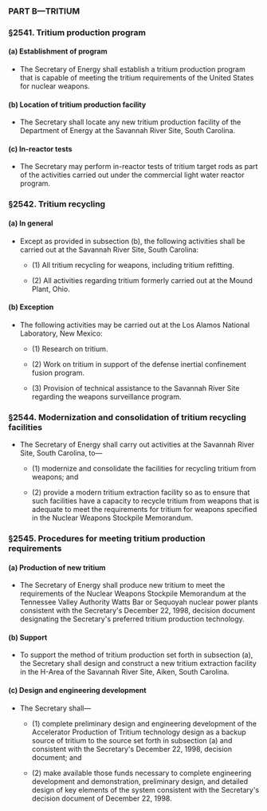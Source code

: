 ### PART B—TRITIUM

### §2541. Tritium production program
#### (a) Establishment of program
* The Secretary of Energy shall establish a tritium production program that is capable of meeting the tritium requirements of the United States for nuclear weapons.

#### (b) Location of tritium production facility
* The Secretary shall locate any new tritium production facility of the Department of Energy at the Savannah River Site, South Carolina.

#### (c) In-reactor tests
* The Secretary may perform in-reactor tests of tritium target rods as part of the activities carried out under the commercial light water reactor program.

### §2542. Tritium recycling
#### (a) In general
* Except as provided in subsection (b), the following activities shall be carried out at the Savannah River Site, South Carolina:

  * (1) All tritium recycling for weapons, including tritium refitting.

  * (2) All activities regarding tritium formerly carried out at the Mound Plant, Ohio.

#### (b) Exception
* The following activities may be carried out at the Los Alamos National Laboratory, New Mexico:

  * (1) Research on tritium.

  * (2) Work on tritium in support of the defense inertial confinement fusion program.

  * (3) Provision of technical assistance to the Savannah River Site regarding the weapons surveillance program.

### §2544. Modernization and consolidation of tritium recycling facilities
* The Secretary of Energy shall carry out activities at the Savannah River Site, South Carolina, to—

  * (1) modernize and consolidate the facilities for recycling tritium from weapons; and

  * (2) provide a modern tritium extraction facility so as to ensure that such facilities have a capacity to recycle tritium from weapons that is adequate to meet the requirements for tritium for weapons specified in the Nuclear Weapons Stockpile Memorandum.

### §2545. Procedures for meeting tritium production requirements
#### (a) Production of new tritium
* The Secretary of Energy shall produce new tritium to meet the requirements of the Nuclear Weapons Stockpile Memorandum at the Tennessee Valley Authority Watts Bar or Sequoyah nuclear power plants consistent with the Secretary's December 22, 1998, decision document designating the Secretary's preferred tritium production technology.

#### (b) Support
* To support the method of tritium production set forth in subsection (a), the Secretary shall design and construct a new tritium extraction facility in the H-Area of the Savannah River Site, Aiken, South Carolina.

#### (c) Design and engineering development
* The Secretary shall—

  * (1) complete preliminary design and engineering development of the Accelerator Production of Tritium technology design as a backup source of tritium to the source set forth in subsection (a) and consistent with the Secretary's December 22, 1998, decision document; and

  * (2) make available those funds necessary to complete engineering development and demonstration, preliminary design, and detailed design of key elements of the system consistent with the Secretary's decision document of December 22, 1998.